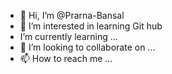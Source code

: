 - 👋 Hi, I’m @Prarna-Bansal
- 👀 I’m interested in learning Git hub
- I’m currently learning ...
- 💞️ I’m looking to collaborate on ...
- 📫 How to reach me ...

<!---
Prarna-Bansal/Prarna-Bansal is a ✨ special ✨ repository because its `README.md` (this file) appears on your GitHub profile.
You can click the Preview link to take a look at your changes.
--->
